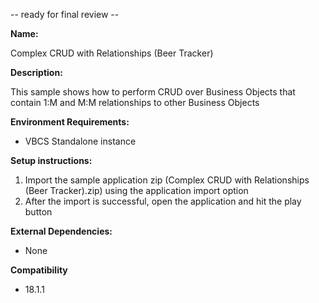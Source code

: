 -- ready for final review --

**Name:**

Complex CRUD with Relationships (Beer Tracker)

**Description:**

This sample shows how to perform CRUD over Business Objects that contain 1:M and M:M relationships to other Business Objects

**Environment Requirements:**

* VBCS Standalone instance

**Setup instructions:**

1. Import the sample application zip (Complex CRUD with Relationships (Beer Tracker).zip) using the application import option
1. After the import is successful, open the application and hit the play button

**External Dependencies:**

* None

**Compatibility**

* 18.1.1
